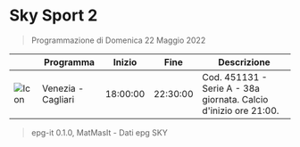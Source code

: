 # Sky Sport 2
> Programmazione di Domenica 22 Maggio 2022

||Programma|Inizio|Fine|Descrizione|
|---|---|---|---|---|
|![Icon](https://guidatv.sky.it/uuid/a2c5d6c7-0379-4b79-8b30-e07cc0ec8d9a/cover?md5ChecksumParam=026c7516b033b15d739788d16bbbdbfd)|Venezia - Cagliari|18:00:00|22:30:00|Cod. 451131 - Serie A - 38a giornata. Calcio d&#039;inizio ore 21:00.



 > epg-it 0.1.0, MatMasIt - Dati epg SKY